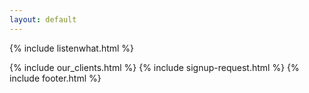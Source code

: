 ```yaml
---
layout: default
---
```


<div class="clearfix"></div>


{% include listenwhat.html %}
   

<div class="clearfix"></div>

{% include our_clients.html %} 
{% include signup-request.html %}
{% include footer.html %}